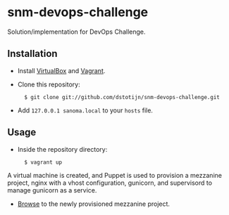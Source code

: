 # snm-devops-challenge

Solution/implementation for DevOps Challenge.

## Installation 


* Install [VirtualBox](https://www.virtualbox.org/wiki/Downloads) and [Vagrant](http://downloads.vagrantup.com/).

* Clone this repository:

        $ git clone git://github.com/dstotijn/snm-devops-challenge.git

* Add `127.0.0.1 sanoma.local` to your `hosts` file.

## Usage

* Inside the repository directory:

        $ vagrant up

A virtual machine is created, and Puppet is used to provision a mezzanine project, nginx with a vhost configuration, gunicorn, and supervisord to manage gunicorn as a service.

* [Browse](http://sanoma.local:8080) to the newly provisioned mezzanine project.
